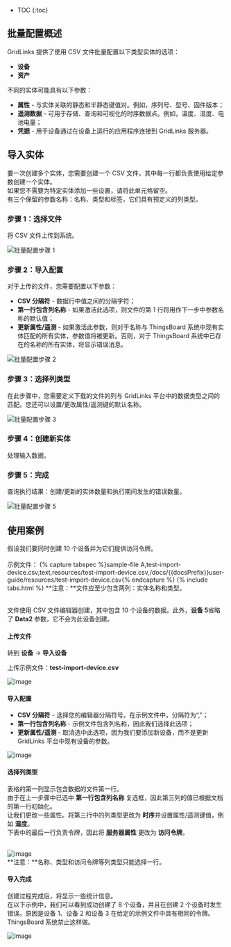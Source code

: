 * TOC
{:toc}

## 批量配置概述

GridLinks 提供了使用 CSV 文件批量配置以下类型实体的选项：

- **设备**
- **资产**


不同的实体可能具有以下参数：

- **属性** - 与实体关联的静态和半静态键值对。例如，序列号、型号、固件版本；
- **遥测数据** - 可用于存储、查询和可视化的时序数据点。例如，温度、湿度、电池电量；
- **凭据** - 用于设备通过在设备上运行的应用程序连接到 GridLinks 服务器。

## 导入实体

要一次创建多个实体，您需要创建一个 CSV 文件，其中每一行都负责使用给定参数创建一个实体。<br>
如果您不需要为特定实体添加一些设置，请将此单元格留空。<br>
有三个保留的参数名称：名称、类型和标签，它们具有预定义的列类型。

### 步骤 1：选择文件

将 CSV 文件上传到系统。

<img data-gifffer="/images/user-guide/bull-provisioning/bulk-provision-step-1.gif" alt="批量配置步骤 1">

### 步骤 2：导入配置

对于上传的文件，您需要配置以下参数：

- **CSV 分隔符** - 数据行中值之间的分隔字符；
- **第一行包含列名称** - 如果激活此选项，则文件的第 1 行将用作下一步中参数名称的默认值；
- **更新属性/遥测** - 如果激活此参数，则对于名称与 ThingsBoard 系统中现有实体匹配的所有实体，参数值将被更新。否则，对于 ThingsBoard 系统中已存在的名称的所有实体，将显示错误消息。

<img data-gifffer="/images/user-guide/bull-provisioning/bulk-provision-step-2.gif" alt="批量配置步骤 2">

### 步骤 3：选择列类型

在此步骤中，您需要定义下载的文件的列与 GridLinks 平台中的数据类型之间的匹配。您还可以设置/更改属性/遥测键的默认名称。

<img data-gifffer="/images/user-guide/bull-provisioning/bulk-provision-step-3.gif" alt="批量配置步骤 3">

### 步骤 4：创建新实体

处理输入数据。

### 步骤 5：完成

查询执行结果：创建/更新的实体数量和执行期间发生的错误数量。

<img data-gifffer="/images/user-guide/bull-provisioning/bulk-provision-step-5.gif" alt="批量配置步骤 5">


## 使用案例

假设我们要同时创建 10 个设备并为它们提供访问令牌。<br><br>
示例文件：
{% capture tabspec %}sample-file
A,test-import-device.csv,text,resources/test-import-device.csv,/docs/{{docsPrefix}}user-guide/resources/test-import-device.csv{% endcapture %}
{% include tabs.html %}
**注意：**文件应至少包含两列：实体名称和类型。<br>

<br>文件使用 CSV 文件编辑器创建，其中包含 10 个设备的数据。此外，**设备 5**省略了 **Data2** 参数，它不会为此设备创建。

#### 上传文件

转到 **设备** -> **导入设备**

上传示例文件：**test-import-device.csv**

![image](/images/user-guide/bull-provisioning/import-device-select-file.png)

#### 导入配置

- **CSV 分隔符** - 选择您的编辑器分隔符号。在示例文件中，分隔符为“,”；
- **第一行包含列名称** - 示例文件包含列名称，因此我们选择此选项；
- **更新属性/遥测** - 取消选中此选项，因为我们要添加新设备，而不是更新 GridLinks 平台中现有设备的参数。

![image](/images/user-guide/bull-provisioning/import-device-config.png)

#### 选择列类型

表格的第一列显示包含数据的文件第一行。<br>
由于在上一步骤中已选中 **第一行包含列名称** 复选框，因此第三列的值已根据文档的第一行初始化。<br>
让我们更改一些属性。将第三行中的列类型更改为 **时序**并设置属性/遥测键值，例如 **温度**。<br>
下表中的最后一行负责令牌，因此将 **服务器属性** 更改为 **访问令牌**。<br><br>

![image](/images/user-guide/bull-provisioning/import-device-column-type.png)<br>
**注意：**名称、类型和访问令牌等列类型只能选择一行。

#### 导入完成

创建过程完成后，将显示一些统计信息。<br>
在以下示例中，我们可以看到成功创建了 8 个设备，并且在创建 2 个设备时发生错误。原因是设备 1、设备 2 和设备 3 在给定的示例文件中具有相同的令牌。ThingsBoard 系统禁止这样做。

![image](/images/user-guide/bull-provisioning/import-device-info-created.png)<br>